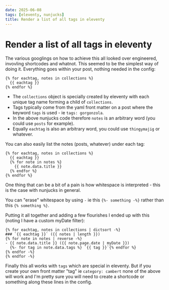 ```yaml
---
date: 2025-06-08
tags: [eleventy, nunjucks]
title: Render a list of all tags in eleventy 
---
```

# Render a list of all tags in eleventy

The various googlings on how to achieve this all looked over engineered, invovling shortcodes and whatnot. This seemed to be the simplest way of doing it. Everything goes within your post, nothing needed in the config:

```nunjucks
{% for eachtag, notes in collections %}
  {{ eachtag }}
{% endfor %}
```

- The `collections` object is specially created by eleventy with each unique tag name forming a child of `collections`.
- Tags typically come from the yaml front matter on a post where the keyword `tags` is used - ie `tags: gorgonzola`.
- In the above nunjucks code therefore `notes` is an arbitrary word (you could use `posts` for example).
- Equally `eachtag` is also an arbitrary word, you could use `thingymajig` or whatever.


You can also easily list the notes (posts, whatever) under each tag:

```nunjucks
{% for eachtag, notes in collections %}
  {{ eachtag }}
  {% for note in notes %}
    {{ note.data.title }}
  {% endfor %}
{% endfor %}
```

One thing that can be a bit of a pain is how whitespace is interpreted - this is the case with nunjucks in general.

You can "erase" whitespace by using `-` ie this `{%- something -%}` rather than this `{% something %}`.

Putting it all together and adding a few flourishes I ended up with this (noting I have a custom myDate filter):

```nunjucks
{% for eachtag, notes in collections | dictsort -%}
### `{{ eachtag }}` ({{ notes | length }})
{% for note in notes | reverse -%}
- {{ note.data.title }} ({{ note.page.date | myDate }})
  {%- for tag in note.data.tags %} `{{ tag }}`{% endfor %}
{% endfor -%}
{% endfor -%}
```
Finally this all works with `tags` which are special in eleventy. But if you create your own front matter "tag" ie `category: cambert` none of the above will work and I'm pretty sure you will need to create a shortcode or something along these lines in the config.
